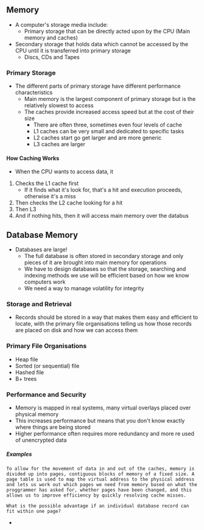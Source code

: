 ## Memory
- A computer's storage media include:
	- Primary storage that can be directly acted upon by the CPU (Main memory and caches)
- Secondary storage that holds data which cannot be accessed by the CPU until it is transferred into primary storage
	- Discs, CDs and Tapes

### Primary Storage
- The different parts of primary storage have different performance characteristics
	- Main memory is the largest component of primary storage but is the relatively slowest to access
	- The caches provide increased access speed but at the cost of their size
		- There are often three, sometimes even four levels of cache
		- L1 caches can be very small and dedicated to specific tasks
		- L2 caches start go get larger and are more generic
		- L3 caches are larger

#### How Caching Works
- When the CPU wants to access data, it 
1. Checks the L1 cache first
	- If it finds what it's look for, that's a hit and execution proceeds, otherwise it's a miss
2. Then checks the L2 cache looking for a hit
3. Then L3
4. And if nothing hits, then it will access main memory over the databus

## Database Memory
- Databases are large!
	- The full database is often stored in secondary storage and only pieces of it are brought into main memory for operations
	- We have to design databases so that the storage, searching and indexing methods we use will be efficient based on how we know computers work
	- We need a way to manage volatility for integrity

### Storage and Retrieval
- Records should be stored in a way that makes them easy and efficient to locate, with the primary file organisations telling us how those records are placed on disk and how we can access them


### Primary File Organisations
- Heap file
- Sorted (or sequential) file
- Hashed file
- B+ trees

### Performance and Security
- Memory is mapped in real systems, many virtual overlays placed over physical memory
- This increases performance but means that you don't know exactly where things are being stored
- Higher performance often requires more redundancy and more re used of unencrypted data


##### Examples

```
To allow for the movement of data in and out of the caches, memory is divided up into pages, contiguous blocks of memory of a fixed size. A page table is used to map the virtual address to the physical address and lets us work out which pages we need from memory based on what the proggrammer has asked for, whether pages have been changed, and this allows us to improve efficiency by quickly resolving cache misses. 

What is the possible advantage if an individual database record can fit within one page?
```

- 
